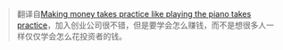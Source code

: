 > 翻译自[Making money takes practice like playing the piano takes practice](https://m.signalvnoise.com/making-money-takes-practice-like-playing-the-piano-takes-practice-41a72ab51a68#.cq1gkcfvh)，加入创业公司很不错，但是要学会怎么赚钱，而不是想很多人一样仅仅学会怎么花投资者的钱。



